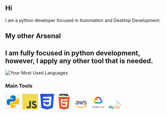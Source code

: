 ## Hi
I am a python developer focused in Automation and Desktop Development. 

## My other Arsenal
I am fully focused in python development, however, I apply any other tool that is needed.
---

![Your Most Used Languages](https://github-readme-stats.vercel.app/api/top-langs/?username=Alextron1c&layout=compact&theme=dark)

### Main Tools
<img src="https://github.com/Alextron1c/Alextron1c/blob/main/Images%20Main%20Profile/python.png" width="50"> 
<img src="https://github.com/Alextron1c/Alextron1c/blob/main/Images%20Main%20Profile/JS.png" width="50"> 
<img src="https://github.com/Alextron1c/Alextron1c/blob/main/Images%20Main%20Profile/CSS.png" width="50">  
<img src="https://github.com/Alextron1c/Alextron1c/blob/main/Images%20Main%20Profile/HTML.png" width="50">  
<img src="https://github.com/Alextron1c/Alextron1c/blob/main/Images%20Main%20Profile/AWS.png" width="50"> 
<img src="https://github.com/Alextron1c/Alextron1c/blob/main/Images%20Main%20Profile/GCP.png" width="50">  
<img src="https://github.com/Alextron1c/Alextron1c/blob/main/Images%20Main%20Profile/MySQL.png" width="50"> 
